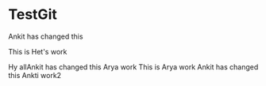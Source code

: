 # TestGit

Ankit has changed this

This is Het's work

Hy allAnkit has changed this
Arya work
This is Arya work
Ankit has changed this
Ankti work2 